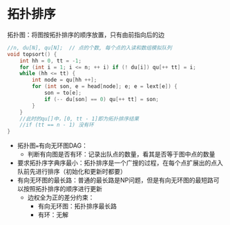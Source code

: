 # 拓扑排序

拓扑图：将图按拓扑排序的顺序放置，只有由前指向后的边

```c++
//n, du[N], qu[N];  // 点的个数, 每个点的入读和数组模拟队列
void topsort() {
    int hh = 0, tt = -1;
    for (int i = 1; i <= n; ++ i) if (! du[i]) qu[++ tt] = i;
    while (hh <= tt) {
        int node = qu[hh ++];
        for (int son, e = head[node]; e; e = lext[e]) {
            son = to[e];
            if (-- du[son] == 0) qu[++ tt] = son;
        }
    }
    //此时的qu[]中，[0, tt - 1]即为拓扑排序结果
    //if (tt == n - 1) 没有环
}
```

+ 拓扑图`=`有向无环图DAG：
  + 判断有向图是否有环：记录出队点的数量，看其是否等于图中点的数量
+ 要求拓扑序字典序最小：拓扑排序是一个广搜的过程，在每个点扩展出的点入队前先进行排序（初始化和更新时都要）
+ 有向无环图的最长路：普通的最长路是NP问题，但是有向无环图的最短路可以按照拓扑排序的顺序进行更新
  + 边权全为正的差分约束：
    + 有向无环图：拓扑排序最长路
    + 有环：无解
